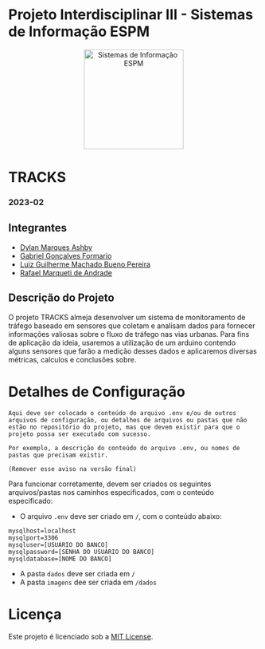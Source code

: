 # Projeto Interdisciplinar III - Sistemas de Informação ESPM

<p style="text-align: center;">
    <a href="https://www.espm.br/cursos-de-graduacao/sistemas-de-informacao/"><img src="https://avatars.githubusercontent.com/u/49880458?s=200&v=4" alt="Sistemas de Informação ESPM" style="height: 200px; width: 200px;"/></a>
</p>

# TRACKS

### 2023-02

## Integrantes
- [Dylan Marques Ashby](https://github.com/DylanAshbeer)
- [Gabriel Gonçalves Formario](https://github.com/gaformario)
- [Luiz Guilherme Machado Bueno Pereira](https://github.com/luizguilhermembp)
- [Rafael Marqueti de Andrade](https://github.com/rafaelmarqueti)

## Descrição do Projeto

O projeto TRACKS almeja desenvolver um sistema de monitoramento de tráfego baseado em sensores que coletam e analisam dados para fornecer informações valiosas sobre o fluxo de tráfego nas vias urbanas. Para fins de aplicação da ideia, usaremos a utilização de um arduino contendo alguns sensores que farão a medição desses dados e aplicaremos diversas métricas, calculos e conclusões sobre.

# Detalhes de Configuração

```
Aqui deve ser colocado o conteúdo do arquivo .env e/ou de outros arquivos de configuração, ou detalhes de arquivos ou pastas que não estão no repositório do projeto, mas que devem existir para que o projeto possa ser executado com sucesso.

Por exemplo, a descrição do conteúdo do arquivo .env, ou nomes de pastas que precisam existir.

(Remover esse aviso na versão final)
```

Para funcionar corretamente, devem ser criados os seguintes arquivos/pastas nos caminhos especificados, com o conteúdo especificado:

- O arquivo `.env` deve ser criado em `/`, com o conteúdo abaixo:
```
mysqlhost=localhost
mysqlport=3306
mysqluser=[USUÁRIO DO BANCO]
mysqlpassword=[SENHA DO USUÁRIO DO BANCO]
mysqldatabase=[NOME DO BANCO]
```

- A pasta `dados` deve ser criada em `/`
- A pasta `imagens` dee ser criada em `/dados`

# Licença

Este projeto é licenciado sob a [MIT License](https://github.com/tech-espm/inter-3sem-2023-safer-house/blob/main/LICENSE).
